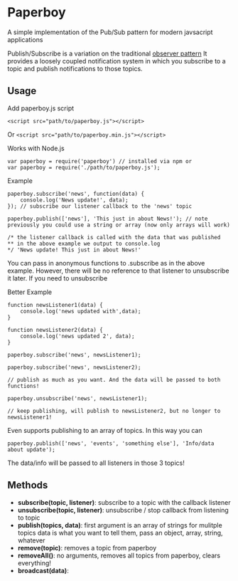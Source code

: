 # Paperboy

A simple implementation of the Pub/Sub pattern for modern javsacript applications

Publish/Subscribe is a variation on the traditional [observer pattern](http://addyosmani.com/resources/essentialjsdesignpatterns/book/#observerpatternjavascript)
It provides a loosely coupled notification system in which you subscribe to a topic and publish
notifications to those topics. 

## Usage

Add paperboy.js script

    <script src="path/to/paperboy.js"></script>

Or `<script src="path/to/paperboy.min.js"></script>`

Works with Node.js

    var paperboy = require('paperboy') // installed via npm or
    var paperboy = require('./path/to/paperboy.js');

Example

    paperboy.subscribe('news', function(data) {
        console.log('News update!', data);
    }); // subscribe our listener callback to the 'news' topic

    paperboy.publish(['news'], 'This just in about News!'); // note previously you could use a string or array (now only arrays will work)

    /* the listener callback is called with the data that was published
    ** in the above example we output to console.log
    */ 'News update! This just in about News!'

You can pass in anonymous functions to .subscribe as in the above example. However,
there will be no reference to that listener to unsubscribe it later. If you need to unsubscribe

Better Example

    function newsListener1(data) { 
        console.log('news updated with',data);
    }

    function newsListener2(data) {
        console.log('news updated 2', data);
    }

    paperboy.subscribe('news', newsListener1);

    paperboy.subscribe('news', newsListener2);

    // publish as much as you want. And the data will be passed to both functions!

    paperboy.unsubscribe('news', newsListener1);

    // keep publishing, will publish to newsListener2, but no longer to newsListener1!

Even supports publishing to an array of topics. In this way you can

    paperboy.publish(['news', 'events', 'something else'], 'Info/data about update');

The data/info will be passed to all listeners in those 3 topics!

## Methods

 - **subscribe(topic, listener)**: subscribe to a topic with the callback listener
 - **unsubscribe(topic, listener)**: unsubscribe / stop callback from listening to topic
 - **publish(topics, data)**: first argument is an array of strings for mulitple topics
   data is what you want to tell them, pass an object, array, string, whatever
 - **remove(topic)**: removes a topic from paperboy
 - **removeAll()**: no arguments, removes all topics from paperboy, clears everything!
 - **broadcast(data)**: 

